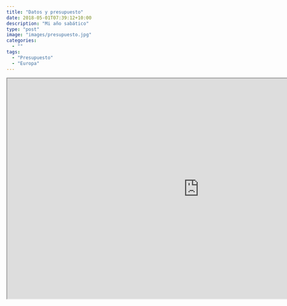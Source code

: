 ```yaml
---
title: "Datos y presupuesto"
date: 2018-05-01T07:39:12+10:00
description: "Mi año sabático"
type: "post"
image: "images/presupuesto.jpg"
categories: 
  - ""
tags:
  - "Presupuesto"
  - "Europa"
---
```



<iframe src="https://calcita.shinyapps.io/myblog/" width="1000" height="575"></iframe>
